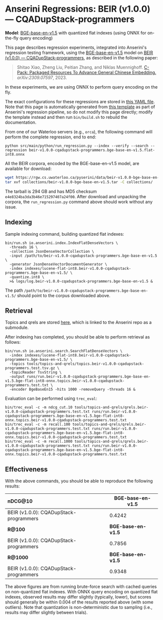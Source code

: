 # Anserini Regressions: BEIR (v1.0.0) &mdash; CQADupStack-programmers

**Model**: [BGE-base-en-v1.5](https://huggingface.co/BAAI/bge-base-en-v1.5) with quantized flat indexes (using ONNX for on-the-fly query encoding)

This page describes regression experiments, integrated into Anserini's regression testing framework, using the [BGE-base-en-v1.5](https://huggingface.co/BAAI/bge-base-en-v1.5) model on [BEIR (v1.0.0) &mdash; CQADupStack-programmers](http://beir.ai/), as described in the following paper:

> Shitao Xiao, Zheng Liu, Peitian Zhang, and Niklas Muennighoff. [C-Pack: Packaged Resources To Advance General Chinese Embedding.](https://arxiv.org/abs/2309.07597) _arXiv:2309.07597_, 2023.

In these experiments, we are using ONNX to perform query encoding on the fly.

The exact configurations for these regressions are stored in [this YAML file](../../src/main/resources/regression/beir-v1.0.0-cqadupstack-programmers.bge-base-en-v1.5.flat-int8.onnx.yaml).
Note that this page is automatically generated from [this template](../../src/main/resources/docgen/templates/beir-v1.0.0-cqadupstack-programmers.bge-base-en-v1.5.flat-int8.onnx.template) as part of Anserini's regression pipeline, so do not modify this page directly; modify the template instead and then run `bin/build.sh` to rebuild the documentation.

From one of our Waterloo servers (e.g., `orca`), the following command will perform the complete regression, end to end:

```
python src/main/python/run_regression.py --index --verify --search --regression beir-v1.0.0-cqadupstack-programmers.bge-base-en-v1.5.flat-int8.onnx
```

All the BEIR corpora, encoded by the BGE-base-en-v1.5 model, are available for download:

```bash
wget https://rgw.cs.uwaterloo.ca/pyserini/data/beir-v1.0.0-bge-base-en-v1.5.tar -P collections/
tar xvf collections/beir-v1.0.0-bge-base-en-v1.5.tar -C collections/
```

The tarball is 294 GB and has MD5 checksum `e4e8324ba3da3b46e715297407a24f00`.
After download and unpacking the corpora, the `run_regression.py` command above should work without any issue.

## Indexing

Sample indexing command, building quantized flat indexes:

```
bin/run.sh io.anserini.index.IndexFlatDenseVectors \
  -threads 16 \
  -collection JsonDenseVectorCollection \
  -input /path/to/beir-v1.0.0-cqadupstack-programmers.bge-base-en-v1.5 \
  -generator JsonDenseVectorDocumentGenerator \
  -index indexes/lucene-flat-int8.beir-v1.0.0-cqadupstack-programmers.bge-base-en-v1.5/ \
  -quantize.int8 \
  >& logs/log.beir-v1.0.0-cqadupstack-programmers.bge-base-en-v1.5 &
```

The path `/path/to/beir-v1.0.0-cqadupstack-programmers.bge-base-en-v1.5/` should point to the corpus downloaded above.

## Retrieval

Topics and qrels are stored [here](https://github.com/castorini/anserini-tools/tree/master/topics-and-qrels), which is linked to the Anserini repo as a submodule.

After indexing has completed, you should be able to perform retrieval as follows:

```
bin/run.sh io.anserini.search.SearchFlatDenseVectors \
  -index indexes/lucene-flat-int8.beir-v1.0.0-cqadupstack-programmers.bge-base-en-v1.5/ \
  -topics tools/topics-and-qrels/topics.beir-v1.0.0-cqadupstack-programmers.test.tsv.gz \
  -topicReader TsvString \
  -output runs/run.beir-v1.0.0-cqadupstack-programmers.bge-base-en-v1.5.bge-flat-int8-onnx.topics.beir-v1.0.0-cqadupstack-programmers.test.txt \
  -encoder BgeBaseEn15 -hits 1000 -removeQuery -threads 16 &
```

Evaluation can be performed using `trec_eval`:

```
bin/trec_eval -c -m ndcg_cut.10 tools/topics-and-qrels/qrels.beir-v1.0.0-cqadupstack-programmers.test.txt runs/run.beir-v1.0.0-cqadupstack-programmers.bge-base-en-v1.5.bge-flat-int8-onnx.topics.beir-v1.0.0-cqadupstack-programmers.test.txt
bin/trec_eval -c -m recall.100 tools/topics-and-qrels/qrels.beir-v1.0.0-cqadupstack-programmers.test.txt runs/run.beir-v1.0.0-cqadupstack-programmers.bge-base-en-v1.5.bge-flat-int8-onnx.topics.beir-v1.0.0-cqadupstack-programmers.test.txt
bin/trec_eval -c -m recall.1000 tools/topics-and-qrels/qrels.beir-v1.0.0-cqadupstack-programmers.test.txt runs/run.beir-v1.0.0-cqadupstack-programmers.bge-base-en-v1.5.bge-flat-int8-onnx.topics.beir-v1.0.0-cqadupstack-programmers.test.txt
```

## Effectiveness

With the above commands, you should be able to reproduce the following results:

| **nDCG@10**                                                                                                  | **BGE-base-en-v1.5**|
|:-------------------------------------------------------------------------------------------------------------|-----------|
| BEIR (v1.0.0): CQADupStack-programmers                                                                       | 0.4242    |
| **R@100**                                                                                                    | **BGE-base-en-v1.5**|
| BEIR (v1.0.0): CQADupStack-programmers                                                                       | 0.7856    |
| **R@1000**                                                                                                   | **BGE-base-en-v1.5**|
| BEIR (v1.0.0): CQADupStack-programmers                                                                       | 0.9348    |

The above figures are from running brute-force search with cached queries on non-quantized flat indexes.
With ONNX query encoding on quantized flat indexes, observed results may differ slightly (typically, lower), but scores should generally be within 0.004 of the results reported above (with some outliers).
Note that quantization is non-deterministic due to sampling (i.e., results may differ slightly between trials).
